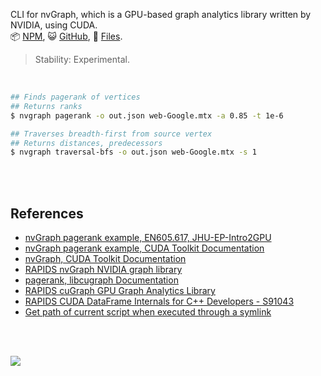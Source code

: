 CLI for nvGraph, which is a GPU-based graph analytics library written by
NVIDIA, using CUDA.<br>
:package: [NPM](https://www.npmjs.com/package/nvgraph.sh),
:smiley_cat: [GitHub](https://github.com/orgs/nodef/packages?repo_name=nvgraph.sh),
:scroll: [Files](https://unpkg.com/nvgraph.sh/).

> Stability: Experimental.

<br>

```bash
## Finds pagerank of vertices
## Returns ranks
$ nvgraph pagerank -o out.json web-Google.mtx -a 0.85 -t 1e-6

## Traverses breadth-first from source vertex
## Returns distances, predecessors
$ nvgraph traversal-bfs -o out.json web-Google.mtx -s 1
```

<br>
<br>


## References

- [nvGraph pagerank example, EN605.617, JHU-EP-Intro2GPU](https://github.com/JHU-EP-Intro2GPU/EN605.617/blob/master/module9/nvgraph_examples/nvgraph_Pagerank.cpp)
- [nvGraph pagerank example, CUDA Toolkit Documentation](https://docs.nvidia.com/cuda/archive/10.0/nvgraph/index.html#nvgraph-pagerank-example)
- [nvGraph, CUDA Toolkit Documentation](https://docs.nvidia.com/cuda/archive/10.0/nvgraph/index.html#introduction)
- [RAPIDS nvGraph NVIDIA graph library](https://github.com/rapidsai/nvgraph)
- [pagerank, libcugraph Documentation](https://docs.rapids.ai/api/libcugraph/legacy/namespacecugraph.html#a8e07829e671204ff42aa226f40ff92d5)
- [RAPIDS cuGraph GPU Graph Analytics Library](https://github.com/rapidsai/cugraph)
- [RAPIDS CUDA DataFrame Internals for C++ Developers - S91043](https://developer.download.nvidia.com/video/gputechconf/gtc/2019/presentation/s91043-rapids-cuda-dataframe-internals-for-c++-developers.pdf)
- [Get path of current script when executed through a symlink](https://unix.stackexchange.com/a/17500/166668)

<br>
<br>

![](https://i.imgur.com/nx1C3Uu.jpg)
